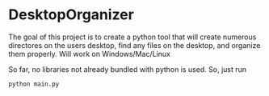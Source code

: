 # DesktopOrganizer
The goal of this project is to create a python tool that will create numerous directores on the users desktop, find any files on the desktop, and organize them properly. Will work on Windows/Mac/Linux

So far, no libraries not already bundled with python is used. So, just run
```
python main.py
```
